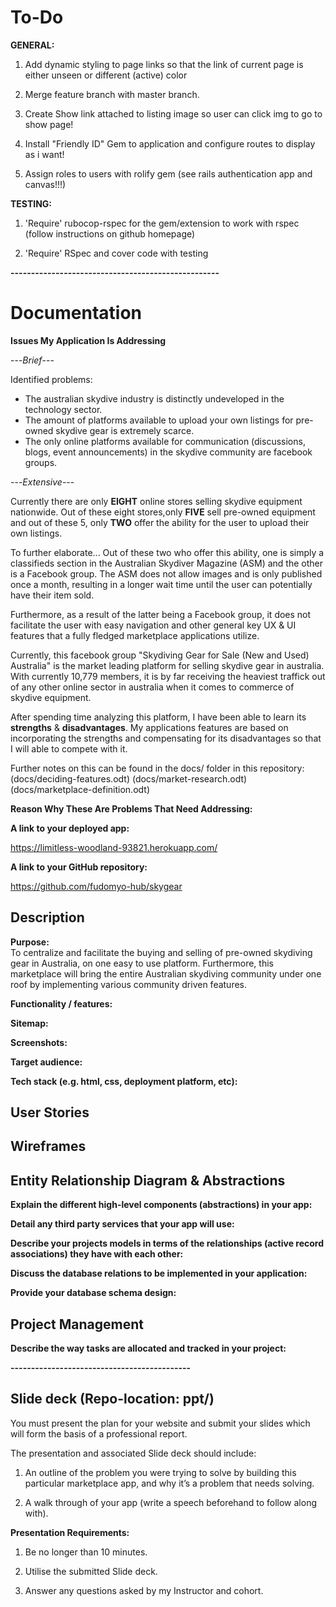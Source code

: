 # To-Do

**GENERAL:**

1. Add dynamic styling to page links so that the link of current page is either unseen or different (active) color

2. Merge feature branch with master branch.

3. Create Show link attached to listing image so user can click img to go to show page!

4. Install "Friendly ID" Gem to application and configure routes to display as i want!

5. Assign roles to users with rolify gem (see rails authentication app and canvas!!!)

**TESTING:**

1. 'Require' rubocop-rspec for the gem/extension to work with rspec (follow instructions on github homepage)

2. 'Require' RSpec and cover code with testing 

**---------------------------------------------------**

# Documentation 

**Issues My Application Is Addressing**

---*Brief*---

Identified problems: 
- The australian skydive industry is distinctly undeveloped in the technology sector.
- The amount of platforms available to upload your own listings for pre-owned skydive gear is extremely scarce. 
- The only online platforms available for communication (discussions, blogs, event announcements) in the skydive community are facebook groups.

---*Extensive*---

Currently there are only **EIGHT** online stores selling skydive equipment nationwide. Out of these eight stores,only **FIVE** sell pre-owned equipment and out of these 5, only **TWO** offer the ability for the user to upload their own listings. 

To further elaborate... Out of these two who offer this ability, one is simply a classifieds section in the Australian Skydiver Magazine (ASM) and the other is a Facebook group. The ASM does not allow images and is only published once a month, resulting in a longer wait time until the user can potentially have their item sold. 

Furthermore, as a result of the latter being a Facebook group, it does not facilitate the user with easy navigation and other general key UX & UI features that a fully fledged marketplace applications utilize. 

Currently, this facebook group "Skydiving Gear for Sale (New and Used) Australia" is the market leading platform for selling skydive gear in australia. With currently 10,779 members, it is by far receiving the heaviest traffick out of any other online sector in australia when it comes to commerce of skydive equipment. 

After spending time analyzing this platform, I have been able to learn its **strengths** & **disadvantages**. My applications features are based on incorporating the strengths and compensating for its disadvantages so that I will able to compete with it.

Further notes on this can be found in the docs/ folder in this repository:
(docs/deciding-features.odt)
(docs/market-research.odt)
(docs/marketplace-definition.odt)

**Reason Why These Are Problems That Need Addressing:**



**A link to your deployed app:**

https://limitless-woodland-93821.herokuapp.com/ 

**A link to your GitHub repository:**

https://github.com/fudomyo-hub/skygear

## Description 

**Purpose:**  
To centralize and facilitate the buying and selling of pre-owned skydiving gear in Australia, on one easy to use platform. Furthermore, this marketplace will bring the entire Australian skydiving community under one roof by implementing various community driven features.

**Functionality / features:**

**Sitemap:**

**Screenshots:**

**Target audience:**

**Tech stack (e.g. html, css, deployment platform, etc):**

## User Stories

## Wireframes

## Entity Relationship Diagram & Abstractions

**Explain the different high-level components (abstractions) in your app:**

**Detail any third party services that your app will use:**

**Describe your projects models in terms of the relationships (active record associations) they have with each other:**

**Discuss the database relations to be implemented in your application:**

**Provide your database schema design:**

## Project Management

**Describe the way tasks are allocated and tracked in your project:**

**--------------------------------------------**

## Slide deck (Repo-location: ppt/)

You must present the plan for your website and submit your slides which will form the basis of a professional report.

The presentation and associated Slide deck should include:

1. An outline of the problem you were trying to solve by building this particular marketplace app, and why it’s a problem that needs solving.

2. A walk through of your app (write a speech beforehand to follow along with).

**Presentation Requirements:**

1. Be no longer than 10 minutes.

2. Utilise the submitted Slide deck.

3. Answer any questions asked by my Instructor and cohort.